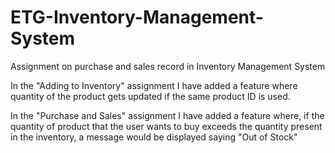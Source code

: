 # ETG-Inventory-Management-System
Assignment on purchase and sales record in Inventory Management System


In the "Adding to Inventory" assignment I have added a feature where quantity of the product gets updated if the same product ID is used.

In the "Purchase and Sales" assignment I have added a feature where, if the quantity of product that the user wants to buy exceeds the quantity present in the inventory, a message would be displayed saying "Out of Stock"

